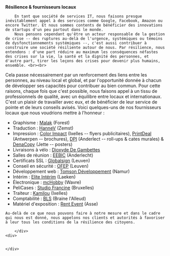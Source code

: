 <div class="title"><b>Résilience & fournisseurs locaux</b></div>
	<div>
		<div style='font-weight:normal;text-align:left'>

	 	En tant que société de services IT, nous faisons presque inévitablement appel à des services comme Google, Facebook, Amazon ou encore Twitter. Et nous sommes contents de bénéficier des innovations de startups d'un peu partout dans le monde.
		Nous pensons cependant qu'être un acteur responsable de la gestion de crise -- des ruptures au-delà de l'urgence, systémiques ou témoins de dysfonctionnements systémiques --, c'est aussi contribuer à construire une société résiliente autour de nous. Par résilience, nous entendons : d'une part réduire au maximum les conséquences néfastes des crises sur la vie, la santé et la dignité des personnes, et d'autre part, tirer les leçons des crises pour devenir plus humains, ensemble. <br><br>

Cela passe nécessairement par un renforcement des liens entre les personnes, au niveau local et global, et par l'opportunité donnée à chacun de développer ses capacités pour contribuer au bien commun. Pour cette raisons, chaque fois que c'est possible, nous faisons appel à un tissu de professionnels de qualité, avec un équilibre entre locaux et internationaux. C'est un plaisir de travailler avec eux, et de bénéficier de leur service de pointe et de leurs conseils avisés. Voici quelques-uns de nos fournisseurs locaux que nous voudrions mettre à l'honneur :

<ul>
	<li>Graphisme : <a href="http://www.malak.be/">Malak</a> (Forest)
	<li>Traduction : <a href="http://hannevandenbroeck.wordpress.com">HanneV</a> (Zemst)
	<li>Impression : <a href="https://www.colorimpact.eu/">Color Impact</a> (Ixelles -- flyers publicitaires), <a href="https://www.printdeal.be">PrintDeal</a> (Antwerpen -- brochures), <a href="http://www.dpi.be/">DPI</a> (Anderlect -- roll-ups & cates murales) & <a href="https://denacopy.be/">DenaCopy</a> (Jette -- posters)
	<li>Livraisons à vélo : <a href="http://dioxyde-de-gambettes.com">Dioxyde De Gambettes</a>
	<li>Salles de réunion : <a href="http://eebic.be">EEBIC</a> (Anderlecht)
	<!--li>Sécurité : <a href="https://www.ofep.be">OFEP (Jette)</a-->
	<!--li>Code review : <a href="http://passwerk.be/">Passwerk (Antwerpen) </a-->
	<li>Certificats SSL : <a href="http://globalsign.be">Globalsign</a> (Leuven)
	<li>Conseil en sécurité : <a href="http://ofep.be">OFEP</a> (Leuven)
	<li>Développement web : <a href="https://tomsondevelopment.com">Tomson Développement</a> (Namur)
	<li>Intérim : <a href="http://www.elite-interim.be">Elite Intérim</a> (Laeken)
	<li>Électronique : <a href="https://shop.mchobby.be/">mcHobby</a> (Wavre)
	<li>PeliCases : <a href="http://www.studiofrancine.be/">Studio Francine</a> (Bruxelles)
	<li>Traiteur : <a href="http://kamilou.be/">Kamilou</a> (Ixelles)
	<li>Comptabilité : <a href="https://www.bls-fiduciaire.be/">BLS</a> (Braine l'Alleud)
	<li>Matériel d'exposition : <a href="http://www.rentevent.be">Rent Event</a> (Asse)
</ul>

	Au-delà de ce que nous pouvons faire à notre mesure et dans le cadre qui nous est donné, nous appelons nos clients et autorités à favoriser à leur tous les conditions de la résilience des citoyens.

		</div>
	<div>


	</div>


<br>
